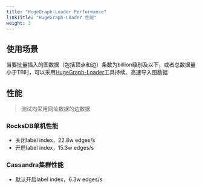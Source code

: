 ```yaml
---
title: "HugeGraph-Loader Performance"
linkTitle: "HugeGraph-Loader 性能"
weight: 3
---
```


## 使用场景

当要批量插入的图数据（包括顶点和边）条数为billion级别及以下，或者总数据量小于TB时，可以采用[HugeGraph-Loader](/docs/quickstart/hugegraph-loader)工具持续、高速导入图数据

## 性能

> 测试均采用网址数据的边数据

### RocksDB单机性能

- 关闭label index，22.8w edges/s
- 开启label index，15.3w edges/s

### Cassandra集群性能

- 默认开启label index，6.3w edges/s